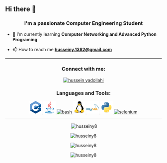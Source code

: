 ## Hi there 👋

<h3 align="center">I'm a passionate Computer Engineering Student</h3>



- 🌱 I’m currently learning **Computer Networking and Advanced Python Programing**


- 📫 How to reach me **husseiny.1382@gmail.com**

---

<h3 align="center">Connect with me:</h3>
<p align="center">
<a href="https://linkedin.com/in/hussein yadollahi" target="blank"><img align="center" src="https://raw.githubusercontent.com/rahuldkjain/github-profile-readme-generator/master/src/images/icons/Social/linked-in-alt.svg" alt="hussein yadollahi" height="30" width="40" /></a>
</p>


<h3 align="center">Languages and Tools:</h3>
<p align="center">  <a href="https://www.w3schools.com/cpp/" target="_blank" rel="noreferrer"> <img src="https://raw.githubusercontent.com/devicons/devicon/master/icons/cplusplus/cplusplus-original.svg" alt="cplusplus" width="40" height="40"/> </a> <a href="https://www.java.com" target="_blank" rel="noreferrer"> <img src="https://raw.githubusercontent.com/devicons/devicon/master/icons/java/java-original.svg" alt="java" width="40" height="40"/> </a> <a href="https://www.gnu.org/software/bash/" target="_blank" rel="noreferrer"> <img src="https://www.vectorlogo.zone/logos/gnu_bash/gnu_bash-icon.svg" alt="bash" width="40" height="40"/> </a> <a href="https://www.linux.org/" target="_blank" rel="noreferrer"> <img src="https://raw.githubusercontent.com/devicons/devicon/master/icons/linux/linux-original.svg" alt="linux" width="40" height="40"/> </a> <a href="https://www.mysql.com/" target="_blank" rel="noreferrer"> <img src="https://raw.githubusercontent.com/devicons/devicon/master/icons/mysql/mysql-original-wordmark.svg" alt="mysql" width="40" height="40"/> </a> <a href="https://www.python.org" target="_blank" rel="noreferrer"> <img src="https://raw.githubusercontent.com/devicons/devicon/master/icons/python/python-original.svg" alt="python" width="40" height="40"/> </a> <a href="https://www.selenium.dev" target="_blank" rel="noreferrer"> <img src="https://raw.githubusercontent.com/detain/svg-logos/780f25886640cef088af994181646db2f6b1a3f8/svg/selenium-logo.svg" alt="selenium" width="40" height="40"/> </a> </p>

---

<p align="center">&nbsp;<img  src="https://github-readme-stats.vercel.app/api?username=husseiny8&show_icons=true&locale=en" alt="husseiny8" /></p>

<p align="center"><img src="https://github-readme-stats.vercel.app/api/top-langs?username=husseiny8&show_icons=true&locale=en&layout=compact" alt="husseiny8" /></p>

<p align="center"> <img src="https://komarev.com/ghpvc/?username=husseiny8&label=Profile%20views&color=0e75b6&style=flat" alt="husseiny8" /> </p>


<p align="center"> <img src="https://present.readthedocs.io/en/latest/_images/welcome-to-coding.gif" alt="husseiny8" width="0" height="0" /> </p>



